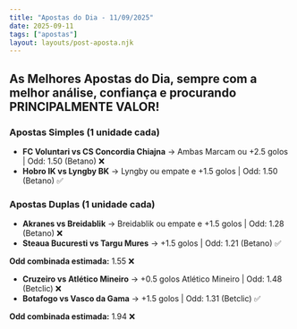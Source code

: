 ```yaml
---
title: "Apostas do Dia - 11/09/2025"
date: 2025-09-11
tags: ["apostas"]
layout: layouts/post-aposta.njk
---
```


## As Melhores Apostas do Dia, sempre com a melhor análise, confiança e procurando PRINCIPALMENTE VALOR!

### Apostas Simples (1 unidade cada)

- **FC Voluntari vs CS Concordia Chiajna** → Ambas Marcam ou +2.5 golos | Odd: 1.50 (Betano) ❌
- **Hobro IK vs Lyngby BK** → Lyngby ou empate e +1.5 golos | Odd: 1.50 (Betano) ✅

### Apostas Duplas (1 unidade cada)

- **Akranes vs Breidablik** → Breidablik ou empate e +1.5 golos | Odd: 1.28 (Betano) ❌
- **Steaua Bucuresti vs Targu Mures** → +1.5 golos | Odd: 1.21 (Betano) ✅

**Odd combinada estimada:** 1.55 ❌

- **Cruzeiro vs Atlético Mineiro** → +0.5 golos Atlético Mineiro | Odd: 1.48 (Betclic)  ❌
- **Botafogo vs Vasco da Gama** → +1.5 golos | Odd: 1.31 (Betclic) ✅ 

**Odd combinada estimada:** 1.94 ❌
